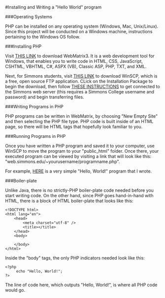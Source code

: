 #Installing and Writing a "Hello World" program

###Operating Systems

PHP can be installed on any operating system (Windows, Mac, Unix/Linux). Since this project will be conducted on a Windows machine, instructions pertaining to the Windows OS follow.

###Installing PHP

Visit <a href="https://www.microsoft.com/web/webmatrix/">THIS LINK</a> to download WebMatrix3. 
It is a web development tool for Windows, that enables you to write code in HTML, CSS, JavaScript, CSHTML, VBHTML, C#, ASPX (VB), Classic ASP, PHP, TXT, and XML. 

Next, for Simmons students, visit <a href="http://winscp.net/eng/download.php">THIS LINK</a> to download WinSCP, which is a free, open source FTP application. CLick on the Installation Package to begin the download, then follow <a href="http://web.simmons.edu/~gslislab/website/howto/PC-MAC-howto-UsingFTPandYourSimmonsWebSpace.pdf">THESE INSTRUCTIONS</a> to get connected to the Simmons web server (this requires a Simmons College username and password) and begin transferring files.

###Writing Programs in PHP

PHP programs can be written in WebMatrix, by choosing "New Empty Site" and then selecting the PHP file type. PHP code is built inside of an HTML page, so there will be HTML tags that hopefully look familiar to you. 

###Running Programs in PHP

Once you have written a PHP program and saved it to your computer, use WinSCP to move the program to your "public_html" folder. Once there, your executed program can be viewed by visiting a link that will look like this:  
"web.simmons.edu/~yourusername/programname.php".

For example, <a href="http://web.simmons.edu/~dacostay/PHPPage.php">HERE</a> is a very simple "Hello, World!" program that I wrote. 

###Boiler-plate 

Unlike Java, there is no strictly-PHP boiler-plate code needed before you start writing code. On the other hand, since PHP goes hand-in-hand with HTML, there is a block of HTML boiler-plate that looks like this: 
```{r}
<!DOCTYPE html>
<html lang="en">
    <head>
        <meta charset="utf-8" />
        <title></title>
    </head>
    <body>
        
    </body>
</html>

```

Inside the "body" tags, the only PHP indicators needed look like this:
```{r}
<?php
     echo "Hello, World!";
?>
```

The line of code here, which outputs "Hello, World!", is where all PHP code would go.
